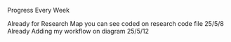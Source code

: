 Progress Every Week 

Already for Research Map you can see coded on research code file 25/5/8
Already Adding my workflow on diagram 25/5/12
